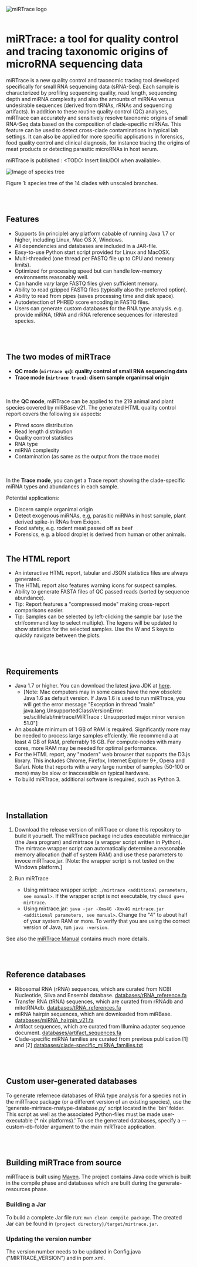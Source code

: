 ![miRTrace logo](images/logo.png)
<br><br>
# miRTrace: a tool for quality control and tracing taxonomic origins of microRNA sequencing data

miRTrace is a new quality control and taxonomic tracing tool developed specifically for small RNA sequencing data (sRNA-Seq). Each sample is characterized by profiling sequencing quality, read length, sequencing depth and miRNA complexity and also the amounts of miRNAs versus undesirable sequences (derived from tRNAs, rRNAs and sequencing artifacts). In addition to these routine quality control (QC) analyses, miRTrace can accurately and sensitively resolve taxonomic origins of small RNA-Seq data based on the composition of clade-specific miRNAs. This feature can be used to detect cross-clade contaminations in typical lab settings. It can also be applied for more specific applications in forensics, food quality control and clinical diagnosis, for instance tracing the origins of meat products or detecting parasitic microRNAs in host serum.

miRTrace is published : <TODO: Insert link/DOI when available>.

![Image of species tree](images/species_tree.png)

Figure 1: species tree of the 14 clades with unscaled branches. 

<br><br>
## Features
* Supports (in principle) any platform cabable of running Java 1.7 or higher, including Linux, Mac OS X, Windows.
* All dependencies and databases are included in a JAR-file.
* Easy-to-use Python start script provided for Linux and MacOSX.
* Multi-threaded (one thread per FASTQ file up to CPU and memory limits).
* Optimized for processing speed but can handle low-memory environments reasonably well.
* Can handle *very* large FASTQ files given sufficient memory.
* Ability to read gzipped FASTQ files (typically also the preferred option).
* Ability to read from pipes (saves processing time and disk space).
* Autodetection of PHRED score encoding in FASTQ files.
* Users can generate custom databases for the RNA type analysis. e.g. provide miRNA, tRNA and rRNA reference sequences for interested species.

<br><br>
## The two modes of miRTrace 

* **QC mode (`mirtrace qc`): quality control of small RNA sequencing data**
* **Trace mode (`mirtrace trace`): disern sample organimsal origin**

<br><br>
In the **QC mode**, miRTrace can be applied to the 219 animal and plant species covered by miRBase v21. The generated HTML quality control report covers the following six aspects: 
* Phred score distribution
* Read length distribution
* Quality control statistics
* RNA type
* miRNA complexity
* Contamination (as same as the output from the trace mode)
     
<br><br>
In the **Trace mode**, you can get a Trace report showing the clade-specific miRNA types and abundances in each sample. 

Potential applications:
* Discern sample organimal origin 
* Detect exogenous miRNAs, e,g, parasitic miRNAs in host sample, plant derived spike-in RNAs from Exiqon.
* Food safety, e.g. rodent meat passed off as beef
* Forensics, e.g. a blood droplet is derived from human or other animals. 
<br><br>

## The HTML report
* An interactive HTML report, tabular and JSON statistics files are always generated.
* The HTML report also features warning icons for suspect samples.
* Ability to generate FASTA files of QC passed reads (sorted by sequence abundance). 
* Tip: Report features a "compressed mode" making cross-report comparisons easier. 
* Tip: Samples can be selected by left-clicking the sample bar (use the ctrl/command key to select multiple). The legens will be updated to show statistics for the selected samples. Use the W and S keys to quickly navigate between the plots. 

<br><br>
## Requirements
* Java 1.7 or higher. You can download the latest java JDK at [here](http://www.oracle.com/technetwork/java/javase/downloads/index.html). 
  - [Note: Mac computers may in some cases have the now obsolete Java 1.6 as default version. If Java 1.6 is used to run miRTrace, you will get the error message "Exception in thread "main" java.lang.UnsupportedClassVersionError: se/scilifelab/mirtrace/MiRTrace : Unsupported major.minor version 51.0"]
* An absolute minimum of 1 GB of RAM is required. Significantly more may be needed to process large samples effciently. We recommend a at least 4 GB of RAM, preferrably 16 GB. For compute-nodes with many cores, more RAM may be needed for optimal performance.
* For the HTML report, any "modern" web browser that supports the D3.js library. This includes Chrome, Firefox, Internet Explorer 9+, Opera and Safari. Note that reports with a very large number of samples (50-100 or more) may be slow or inaccessible on typical hardware.
* To build miRTrace, additional software is required, such as Python 3.

<br><br>
## Installation
1. Download the release version of miRTrace or clone this repository to build it yourself.
   The miRTrace package includes executable mirtrace.jar (the Java program) and mirtrace (a wrapper script written in Python). The mirtrace wrapper script can automatically determine a reasonable memory allocation (half of system RAM)  and use these parameters to invoce miRTrace.jar. [Note: the wrapper script is not tested on the Windows platform.]

2. Run miRTrace
   - Using mirtrace wrapper script: `./mirtrace <additional parameters, see manual>`. If the wrapper script is not executable, try `chmod gu+x mirtrace`.
   - Using mirtrace.jar: `java -jar -Xms4G -Xmx4G mirtrace.jar <additional parameters, see manual>`. Change the "4" to about half of your system RAM or more. To verify that you are using the correct version of Java, run `java -version`.

See also the [miRTrace Manual](release-bundle-includes/manual.pdf) contains much more details.

<br><br>
## Reference databases
* Ribosomal RNA (rRNA) sequences, which are curated from NCBI Nucleotide, Silva and Ensembl database. [databases/rRNA_reference.fa](databases/rRNA_reference.fa)
* Transfer RNA (tRNA) sequences, which are curated from rRNAdb and mitotRNAdb. [databases/tRNA_references.fa](databases/tRNA_references.fa)
* miRNA hairpin sequences, which are downloaded from miRBase. [databases/miRNA_hairpin_v21.fa](databases/miRNA_hairpin_v21.fa)
* Artifact sequences, which are curated from Illumina adapter sequence document. [databases/artifact_sequences.fa](databases/artifact_sequences.fa)
* Clade-specific miRNA families are curated from previous publication [1] and [2] [databases/clade-specific_miRNA_families.txt](databases/clade-specific_miRNA_families.txt)

<br><br>
## Custom user-generated databases
To generate refernece databases of RNA type analysis for a species not in the miRTrace package (or a different version of an existing species), use the 'generate-mirtrace-rnatype-database.py' script located in the 'bin' folder.
This script as well as the associated Python-files must be made user-executable (\* nix platforms).'
To use the generated databases, specify a --custom-db-folder argument to the main miRTrace application.

<br><br>
## Building miRTrace from source
miRTrace is built using [Maven](https://maven.apache.org). The project contains Java code which is built in the compile phase and databases which are built during the generate-resources phase.

### Building a Jar
To build a complete Jar file run: `mvn clean compile package`. The created Jar can be found in `{project directory}/target/mirtrace.jar`.

### Updating the version number
The version number needs to be updated in Config.java ("MIRTRACE_VERSION") and in pom.xml.


